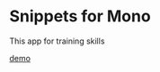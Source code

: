 # Snippets for Mono

This app for training skills

[demo](https://github.com/AleksandrKamlykov/snippets)
